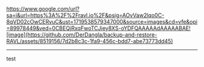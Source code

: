 https://www.google.com/url?sa=i&url=https%3A%2F%2Fravl.io%2F&psig=AOvVaw2lqo0C-8qVD02cOwCERvuC&ust=1719538579347000&source=images&cd=vfe&opi=89978449&ved=0CBEQjRxqFwoTCJiey8XS-oYDFQAAAAAdAAAAABAE![image](https://github.com/DerDangla/backup-and-restore-RAVL/assets/8519156/7d2b8c3c-1fa9-456c-bdd7-abe73773dd45)

-----------

test
